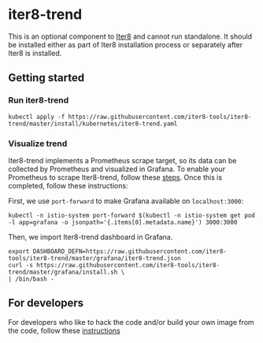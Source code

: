 # iter8-trend
This is an optional component to [Iter8](http://github.com/iter8-tools) and
cannot run standalone. It should be installed either as part of Iter8
installation process or separately after Iter8 is installed.

## Getting started

### Run iter8-trend
```
kubectl apply -f https://raw.githubusercontent.com/iter8-tools/iter8-trend/master/install/kubernetes/iter8-trend.yaml
```

### Visualize trend
Iter8-trend implements a Prometheus scrape target, so its data can be collected
by Prometheus and visualized in Grafana. To enable your Prometheus to scrape
Iter8-trend, follow these [steps](docs/prometheus.md). Once this is completed,
follow these instructions:

First, we use `port-forward` to make Grafana available on `localhost:3000`:
```
kubectl -n istio-system port-forward $(kubectl -n istio-system get pod -l app=grafana -o jsonpath='{.items[0].metadata.name}') 3000:3000
```

Then, we import Iter8-trend dashboard in Grafana.
```
export DASHBOARD_DEFN=https://raw.githubusercontent.com/iter8-tools/iter8-trend/master/grafana/iter8-trend.json
curl -s https://raw.githubusercontent.com/iter8-tools/iter8-trend/master/grafana/install.sh \
| /bin/bash -
```

## For developers

For developers who like to hack the code and/or build your own image from the code, follow these [instructions](docs/devs.md)
